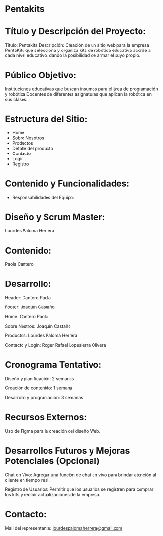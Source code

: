 # Pentakits

# Título y Descripción del Proyecto:
   
Título: Pentakits
Descripción: Creación de un sitio web para la empresa PentaKits que selecciona y organiza kits de robótica educativa acorde a cada nivel educativo, dando la posibilidad de armar el suyo propio.

# Público Objetivo:
   
Instituciones educativas que buscan insumos para el área de programación y robótica
Docentes de diferentes asignaturas que aplican la robótica en sus clases.

# Estructura del Sitio:
   
- Home
- Sobre Nosotros
- Productos 
- Detalle del producto
- Contacto
- Login
- Registro


# Contenido y Funcionalidades:

- Responsabilidades del Equipo:
   
# Diseño y Scrum Master: 

Lourdes Paloma Herrera

# Contenido: 

Paola Cantero

# Desarrollo:

Header: Cantero Paola

Footer: Joaquín Castaño

Home: Cantero Paola

Sobre Nostros: Joaquín Castaño

Productos: Lourdes  Paloma Herrera

Contacto y Login: Roger Rafael Lopesierra Olivera


# Cronograma Tentativo:
   
Diseño y planificación: 2 semanas

Creación de contenido: 1 semana

Desarrollo y programación: 3 semanas


# Recursos Externos:
   
Uso de Figma para la creación del diseño Web.

# Desarrollos Futuros y Mejoras Potenciales (Opcional)
    
Chat en Vivo: Agregar una función de chat en vivo para brindar atención al cliente en tiempo real. 

Registro de Usuarios: Permitir que los usuarios se registren para comprar los kits y recibir actualizaciones de la empresa. 

# Contacto:

Mail del representante: lourdespalomaherrera@gmail.com

